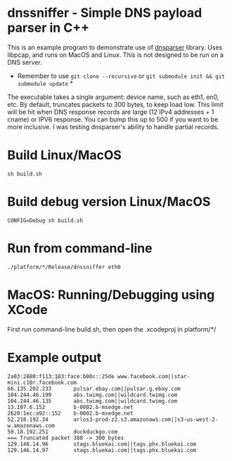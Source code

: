 # dnssniffer - Simple DNS payload parser in C++
This is an example program to demonstrate use of [dnsparser](https://github.com/packetzero/dnsparser/) library.
Uses libpcap, and runs on MacOS and Linux.  This is not designed to be run on a DNS server.

* Remember to use `git clone --recursive` or `git submodule init && git submodule update` *

The executable takes a single argument: device name, such as eth1, en0, etc.  By default, truncates packets to 300 bytes, to keep load low.  This limit will be hit when DNS response records are large (12 IPv4 addresses + 1 cname) or IPV6 response.  You can bump this up to 500 if you want to be more inclusive.  I was testing dnsparser's ability to handle partial records.

# Build Linux/MacOS

```sh build.sh```

# Build debug version Linux/MacOS

```CONFIG=Debug sh build.sh```

# Run from command-line

```./platform/*/Release/dnssniffer eth0```

# MacOS: Running/Debugging using XCode

First run command-line build.sh, then open the .xcodeproj in platform/*/

# Example output

```157.240.17.35        www.facebook.com||star-mini.c10r.facebook.com
2a03:2880:f113:183:face:b00c::25de www.facebook.com||star-mini.c10r.facebook.com
66.135.202.233       pulsar.ebay.com||pulsar.g.ebay.com
104.244.46.199       abs.twimg.com||wildcard.twimg.com
104.244.46.135       abs.twimg.com||wildcard.twimg.com
13.107.6.152         b-0002.b-msedge.net
2620:1ec:a92::152    b-0002.b-msedge.net
52.218.192.34        arlos3-prod-z2.s3.amazonaws.com||s3-us-west-2-w.amazonaws.com
50.18.192.251        duckduckgo.com
=== Truncated packet 388 -> 300 bytes
129.146.14.96        stags.bluekai.com||tags.phx.bluekai.com
129.146.14.97        stags.bluekai.com||tags.phx.bluekai.com
```


